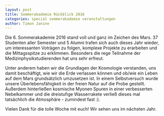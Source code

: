 ```yaml
---
layout: post
title: Sommerakademie Rückblick 2016
categories: special sommerakademie veranstaltungen
author: Timon Janine
---
```


Die 6. Sommerakademie 2016 stand voll und ganz im Zeichen des Mars. 37 Studenten aller Semester und 5 Alumni trafen 
sich auch dieses Jahr wieder, um interessanten Voträgen zu folgen, komplexe Projekte zu erarbeiten und die Mittagsspitze 
zu erklimmen. Besonders die rege Teilnahme der Medizinphysikstudierenden hat uns sehr erfreut.

Unter anderem haben wir die Grundlagen der Kosmologie verstanden, uns damit beschäftigt, wie wir die Erde verlassen können und ob/wie 
ein Leben auf dem Mars grundsätzlich umzusetzen ist. In einem Selbstversuch wurde unsere Überlebensfähigkeit in der freien
Natur auf die Probe gestellt. Außerdem hinterließen kosmische Myonen Spuren in einer verbesserten Nebelkammer und die dreistufige 
Wasserrakete verließ dieses mal tatsächlich die Atmosphäre - zumindest fast :). 

Vielen Dank für die tolle Woche mit euch! Wir sehen uns im nächsten Jahr.
